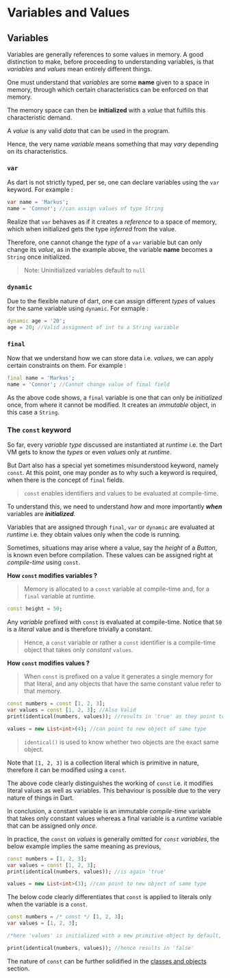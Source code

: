 # **Variables and Values**

## **Variables**  

Variables are generally references to some values in memory. A good distinction to make, before proceeding to understanding variables, is that *variables* and *values* mean entirely different things.

One must understand that *variables* are some **name** given to a space in memory, through which certain characteristics can be enforced on that memory.

The memory space can then be **initialized** with a *value* that fulfills this characteristic demand.

A *value* is any valid *data* that can be used in the program.

Hence, the very name *variable* means something that may *vary* depending on its characteristics.

### **`var`**

As dart is not strictly typed, per se, one can declare variables using the `var` keyword. For example :

```dart
var name = 'Markus';
name = 'Connor'; //can assign values of type String
```

Realize that `var` behaves as if it creates a *reference* to a space of memory, which when initialized gets the type *inferred* from the value.

Therefore, one cannot change the *type* of a `var` variable but can only change its *value*, as in the example above, the variable **name** becomes a `String` once initialized.

> Note: Uninitialized variables default to `null`

### **`dynamic`**

Due to the flexible nature of dart, one can assign different *types* of values for the same variable using `dynamic`. For exmaple :

```dart
dynamic age = '20';
age = 20; //Valid assignment of int to a String variable
```

### **`final`**  

Now that we understand how we can store data i.e. *values*, we can apply certain constraints on them. For example :

```dart
final name = 'Markus';
name = 'Connor'; //Cannot change value of final field
```

As the above code shows, a `final` variable is one that can only be *initialized* once, from where it cannot be modified. It creates an *immutable* object, in this case a `String`.

### **The `const` keyword**

So far, every *variable type* discussed are instantiated at *runtime* i.e. the Dart VM gets to know the *types* or even *values* only at *runtime*.

But Dart also has a special yet sometimes misunderstood keyword, namely `const`. At this point, one may ponder as to why such a keyword is required, when there is the concept of `final` fields.

>`const` enables identifiers and values to be evaluated at compile-time.

To understand this, we need to understand *how* and more importantly ***when*** variables are ***initialized***.

Variables that are assigned through `final`, `var` or `dynamic` are evaluated at *runtime* i.e. they obtain values only when the code is running.

Sometimes, situations may arise where a value, say the *height* of a *Button*, is known even before compilation. These values can be assigned right at *compile-time* using `const`.

**How `const` modifies variables ?**  

>Memory is allocated to a `const` variable at compile-time and, for a `final` variable at runtime.

```dart
const height = 50;
```

Any *variable* prefixed with `const` is evaluated at compile-time. Notice that `50` is a *literal* value and is therefore trivially a constant.

>Hence, a `const` variable or rather a `const` identifier is a compile-time object that takes only *constant* `values`.

**How `const` modifies values ?**

>When `const` is prefixed on a value it generates a single memory for that literal, and any objects that have the same constant value refer to that memory.

```dart
const numbers = const [1, 2, 3];
var values = const [1, 2, 3]; //Also Valid
print(identical(numbers, values)); //results in 'true' as they point to the same memory

values = new List<int>(4); //can point to new object of same type
```

>`identical()` is used to know whether two objects are the exact same object.

Note that `[1, 2, 3]` is a collection literal which is primitive in nature, therefore it can be modified using a `const`.

The above code clearly distinguishes the working of `const` i.e. it modifies literal values as well as variables. This behaviour is possible due to the very nature of things in Dart.

In conclusion, a constant variable is an immutable *compile-time* variable that takes only constant values whereas a final variable is a *runtime* variable that can be assigned only *once*.

In practice, the `const` on *values* is generally omitted for *`const` variables*, the below example implies the same meaning as previous,

```dart
const numbers = [1, 2, 3];
var values = const [1, 2, 3];
print(identical(numbers, values)); //is again 'true'

values = new List<int>(3); //can point to new object of same type
```

The below code clearly differentiates that `const` is applied to literals only when the variable is a `const`.

```dart
const numbers = /* const */ [1, 2, 3];
var values = [1, 2, 3];

/*here 'values' is initialized with a new primitive object by default, being a var variable */

print(identical(numbers, values)); //hence results in 'false'
```

The nature of `const` can be further solidified in the [classes and objects][chapter3] section.

[chapter3]: https://github.com/markus-dart/dart/blob/master/chapter_3
